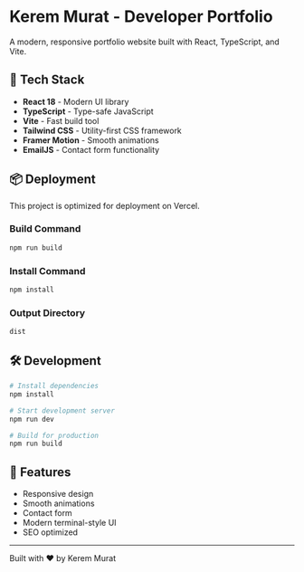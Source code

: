 # Kerem Murat - Developer Portfolio

A modern, responsive portfolio website built with React, TypeScript, and Vite.

## 🚀 Tech Stack

- **React 18** - Modern UI library
- **TypeScript** - Type-safe JavaScript
- **Vite** - Fast build tool
- **Tailwind CSS** - Utility-first CSS framework
- **Framer Motion** - Smooth animations
- **EmailJS** - Contact form functionality

## 📦 Deployment

This project is optimized for deployment on Vercel.

### Build Command
```bash
npm run build
```

### Install Command
```bash
npm install
```

### Output Directory
```
dist
```

## 🛠️ Development

```bash
# Install dependencies
npm install

# Start development server
npm run dev

# Build for production
npm run build
```

## 📱 Features

- Responsive design
- Smooth animations
- Contact form
- Modern terminal-style UI
- SEO optimized

---

Built with ❤️ by Kerem Murat